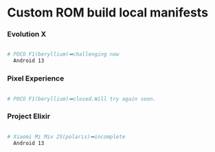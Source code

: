# Custom ROM build local manifests

### Evolution X ###

```bash

# POCO F1(beryllium)➡challenging now
  Android 13

```

### Pixel Experience ###

```bash

# POCO F1(beryllium)➡closed.Will try again soon.

```

### Project Elixir ###

```bash

# Xiaomi Mi Mix 2S(polaris)➡incomplete
  Android 13

```
